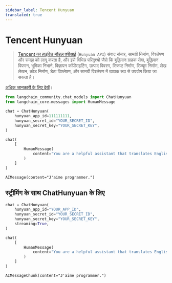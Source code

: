 ```yaml
---
sidebar_label: Tencent Hunyuan
translated: true
---
```


# Tencent Hunyuan

>[Tencent का हाइब्रिड मॉडल एपीआई](https://cloud.tencent.com/document/product/1729) (`Hunyuan API`)
> संवाद संचार, सामग्री निर्माण,
> विश्लेषण और समझ को लागू करता है, और इसे विभिन्न परिदृश्यों जैसे कि बुद्धिमान
> ग्राहक सेवा, बुद्धिमान विपणन, भूमिका निभाने, विज्ञापन कॉपीराइटिंग, उत्पाद विवरण,
> स्क्रिप्ट निर्माण, रिज्यूम निर्माण, लेख लेखन, कोड निर्माण, डेटा विश्लेषण, और सामग्री
> विश्लेषण में व्यापक रूप से उपयोग किया जा सकता है।

[अधिक जानकारी के लिए देखें](https://cloud.tencent.com/document/product/1729)।

```python
from langchain_community.chat_models import ChatHunyuan
from langchain_core.messages import HumanMessage
```

```python
chat = ChatHunyuan(
    hunyuan_app_id=111111111,
    hunyuan_secret_id="YOUR_SECRET_ID",
    hunyuan_secret_key="YOUR_SECRET_KEY",
)
```

```python
chat(
    [
        HumanMessage(
            content="You are a helpful assistant that translates English to French.Translate this sentence from English to French. I love programming."
        )
    ]
)
```

```output
AIMessage(content="J'aime programmer.")
```

## स्ट्रीमिंग के साथ ChatHunyuan के लिए

```python
chat = ChatHunyuan(
    hunyuan_app_id="YOUR_APP_ID",
    hunyuan_secret_id="YOUR_SECRET_ID",
    hunyuan_secret_key="YOUR_SECRET_KEY",
    streaming=True,
)
```

```python
chat(
    [
        HumanMessage(
            content="You are a helpful assistant that translates English to French.Translate this sentence from English to French. I love programming."
        )
    ]
)
```

```output
AIMessageChunk(content="J'aime programmer.")
```
